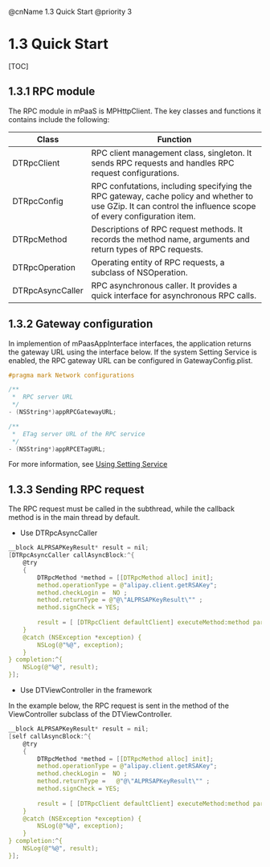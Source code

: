@cnName 1.3 Quick Start
@priority 3

# 1.3 Quick Start

[TOC]

## 1.3.1 RPC module

The RPC module in mPaaS is MPHttpClient. The key classes and functions it contains include the following: 

|Class|Function|
|-|-|
| DTRpcClient | RPC client management class, singleton. It sends RPC requests and handles RPC request configurations.  |
| DTRpcConfig | RPC confutations, including specifying the RPC gateway, cache policy and whether to use GZip.  It can control the influence scope of every configuration item.  |
| DTRpcMethod | Descriptions of RPC request methods. It records the method name, arguments and return types of RPC requests.  |
| DTRpcOperation | Operating entity of RPC requests, a subclass of NSOperation.  |
| DTRpcAsyncCaller | RPC asynchronous caller. It provides a quick interface for asynchronous RPC calls.  |

## 1.3.2 Gateway configuration

In implemention of mPaasAppInterface interfaces, the application returns the gateway URL using the interface below.  If the system Setting Service is enabled, the RPC gateway URL can be configured in GatewayConfig.plist. 
```C
#pragma mark Network configurations

/**
 *  RPC server URL
 */
- (NSString*)appRPCGatewayURL;

/**
 *  ETag server URL of the RPC service
 */
- (NSString*)appRPCETagURL;
```

For more information, see [Using Setting Service](../../appendix/settings.md)

## 1.3.3 Sending RPC request

The RPC request must be called in the subthread, while the callback method is in the main thread by default. 

-  Use DTRpcAsyncCaller

```C
__block ALPRSAPKeyResult* result = nil;
[DTRpcAsyncCaller callAsyncBlock:^{
    @try
    {
        DTRpcMethod *method = [[DTRpcMethod alloc] init];
        method.operationType = @"alipay.client.getRSAKey";
        method.checkLogin =  NO ;
        method.returnType = @"@\"ALPRSAPKeyResult\"" ;
        method.signCheck = YES;
        
        result = [ [DTRpcClient defaultClient] executeMethod:method params:nil];
    }
    @catch (NSException *exception) {
        NSLog(@"%@", exception);
    }
} completion:^{
    NSLog(@"%@", result);
}];
```

-  Use DTViewController in the framework

In the example below, the RPC request is sent in the method of the ViewController subclass of the DTViewController. 
```C
__block ALPRSAPKeyResult* result = nil;
[self callAsyncBlock:^{
    @try
    {
        DTRpcMethod *method = [[DTRpcMethod alloc] init];
        method.operationType = @"alipay.client.getRSAKey";
        method.checkLogin =  NO ;
        method.returnType =   @"@\"ALPRSAPKeyResult\"" ;
        method.signCheck = YES;
        
        result = [ [DTRpcClient defaultClient] executeMethod:method params:nil];
    }
    @catch (NSException *exception) {
        NSLog(@"%@", exception);
    }
} completion:^{
    NSLog(@"%@", result);
}];
```
